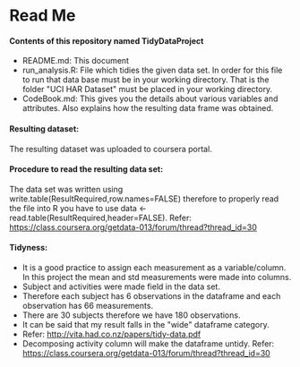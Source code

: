 # Read Me
#### Contents of this repository named TidyDataProject
* README.md: This document
* run_analysis.R: File which tidies the given data set. In order for this file to run that data base must be in your working directory. That is the folder "UCI HAR Dataset" must be placed in your working directory.
* CodeBook.md: This gives you the details about various variables and attributes. Also explains how the resulting data frame was obtained.

#### Resulting dataset:
The resulting dataset was uploaded to coursera portal.

#### Procedure to read the resulting data set:
The data set was written using write.table(ResultRequired,row.names=FALSE) therefore to properly read the file into R you have to use data <- read.table(ResultRequired,header=FALSE). 
Refer: https://class.coursera.org/getdata-013/forum/thread?thread_id=30

#### Tidyness:
* It is a good practice to assign each measurement as a variable/column. In this project the mean and std measurements were made into columns.
* Subject and activities were made field in the data set.
* Therefore each subject has 6 observations in the dataframe and each observation has 66 measurements.
* There are 30 subjects therefore we have 180 observations.
* It can be said that my result falls in the "wide" dataframe category.
* Refer: http://vita.had.co.nz/papers/tidy-data.pdf
* Decomposing activity column will make the dataframe untidy. Refer: https://class.coursera.org/getdata-013/forum/thread?thread_id=30
